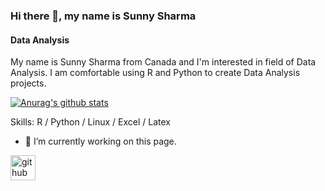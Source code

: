 ### Hi there 👋, my name is Sunny Sharma
#### Data Analysis
My name is Sunny Sharma from Canada and I'm interested in field of Data Analysis. I am comfortable using R and Python to create Data Analysis projects. 

[![Anurag's github stats](https://github-readme-stats.vercel.app/api?username=Git-user-01)](https://github.com/anuraghazra/github-readme-stats)

Skills: R / Python / Linux / Excel / Latex 

- 🔭 I’m currently working on this page. 

[<img src='https://cdn.jsdelivr.net/npm/simple-icons@3.0.1/icons/github.svg' alt='github' height='40'>](https://github.com/Git-user-01)  


